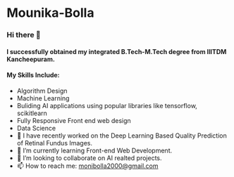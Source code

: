 # Mounika-Bolla
### Hi there 👋
#### I successfully obtained my integrated B.Tech-M.Tech degree from IIITDM Kancheepuram.
#### My Skills Include: 
- Algorithm Design
- Machine Learning
- Buliding AI applications using popular libraries like tensorflow, scikitlearn
- Fully Responsive Front end web design
- Data Science
- 🔭 I have recently worked on the Deep Learning Based Quality Prediction of Retinal Fundus Images.
- 🌱 I’m currently learning Front-end Web Development.
- 👯 I’m looking to collaborate on AI realted projects.
- 📫 How to reach me: monibolla2000@gmail.com
